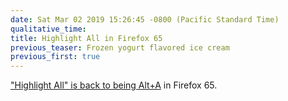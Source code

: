 ```yaml
---
date: Sat Mar 02 2019 15:26:45 -0800 (Pacific Standard Time)
qualitative_time: 
title: Highlight All in Firefox 65
previous_teaser: Frozen yogurt flavored ice cream
previous_first: true
---
```

["Highlight All" is back to being Alt+A](https://bugzilla.mozilla.org/show_bug.cgi?id=1498522) in Firefox 65.
